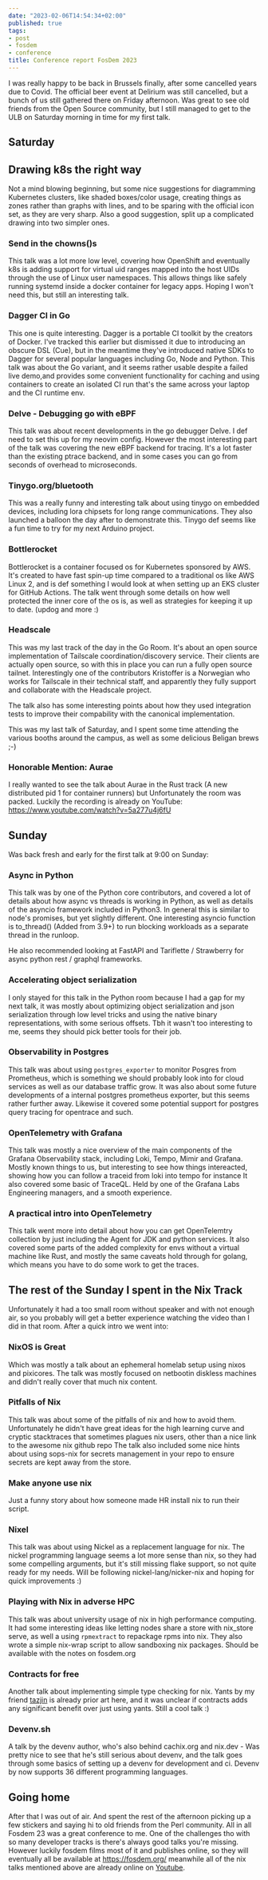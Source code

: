 ```yaml
---
date: "2023-02-06T14:54:34+02:00"
published: true
tags:
- post
- fosdem
- conference
title: Conference report FosDem 2023
---
```

I was really happy to be back in Brussels finally, after some cancelled years due to Covid.
The official beer event at Delirium was still cancelled, but a bunch of us still
gathered there on Friday afternoon. Was great to see old friends from the Open Source
community, but I still managed to get to the ULB on Saturday morning in time for my first talk.

## Saturday

## Drawing k8s the right way

Not a mind blowing beginning, but some nice suggestions for diagramming Kubernetes clusters,
like shaded boxes/color usage, creating things as zones rather than graphs with lines,
and to be sparing with the official icon set, as they are very sharp. Also a good suggestion,
split up a complicated drawing into two simpler ones.

### Send in the chowns()s

This talk was a lot more low level, covering how OpenShift and eventually k8s is adding support
for virtual uid ranges mapped into the host UIDs through the use of Linux user namespaces.
This allows things like safely running systemd inside a docker container for legacy apps.
Hoping I won't need this, but still an interesting talk.

### Dagger CI in Go

This one is quite interesting. Dagger is a portable CI toolkit by the creators of Docker.
I've tracked this earlier but dismissed it due to introducing an obscure DSL (Cue), but
in the meantime they've introduced native SDKs to Dagger for several popular languages
including Go, Node and Python. This talk was about the Go variant, and it seems
rather usable despite a failed live demo,and provides some convenient functionality for
caching and using containers to create an isolated CI run that's the same across your laptop
and the CI runtime env.

### Delve - Debugging go with eBPF

This talk was about recent developments in the go debugger Delve. I def need to set this up
for my neovim config. However the most interesting part of the talk was covering the new
  eBPF backend for tracing. It's a lot faster than the existing ptrace backend, and in
  some cases you can go from seconds of overhead to microseconds.

### Tinygo.org/bluetooth

This was a really funny and interesting talk about using tinygo on embedded devices,
including lora chipsets for long range communications. They also launched a balloon the
day after to demonstrate this. Tinygo def seems like a fun time to try for my next Arduino
project.

### Bottlerocket

Bottlerocket is a container focused os for Kubernetes sponsored by AWS. It's created to have
fast spin-up time compared to a traditional os like AWS Linux 2, and is def something I would
look at when setting up an EKS cluster for GitHub Actions. The talk went through some details on
how well protected the inner core of the os is, as well as strategies for keeping it up to date.
(updog and more :)

### Headscale

This was my last track of the day in the Go Room. It's about an open source implementation of
Tailscale coordination/discovery service. Their clients are actually open source, so with this
in place you can run a fully open source tailnet. Interestingly one of the contributors Kristoffer
is a Norwegian who works for Tailscale in their technical staff, and apparently they fully
support and collaborate with the Headscale project.

The talk also has some interesting points about how they used integration tests to improve their
compability with the canonical implementation.

This was my last talk of Saturday, and I spent some time attending the various booths around
the campus, as well as some delicious Beligan brews ;-)

### Honorable Mention: Aurae

I really wanted to see the talk about Aurae in the Rust track (A new distributed pid 1 for
container runners) but Unfortunately the room was packed. Luckily the recording is already
on YouTube: <https://www.youtube.com/watch?v=5a277u4j6fU>

## Sunday

Was back fresh and early for the first talk at 9:00 on Sunday:

### Async in Python

This talk was by one of the Python core contributors, and covered a lot of details about
how async vs threads is working in Python, as well as details of the asyncio framework
included in Python3. In general this is similar to node's promises, but yet slightly
different. One interesting asyncio function is to_thread() (Added from 3.9+) to run blocking
workloads as a separate thread in the runloop.

He also recommended looking at FastAPI and Tariflette / Strawberry for async python
rest / graphql frameworks.

### Accelerating object serialization

I only stayed for this talk in the Python room because I had a gap for my next talk, it was
mostly about optimizing object serialization and json serialization through low level
tricks and using the native binary representations, with some serious offsets. Tbh
it wasn't too interesting to me, seems they should pick better tools for their job.

### Observability in Postgres

This talk was about using `postgres_exporter` to monitor Posgres from Prometheus, which
is something we should probably look into for cloud services as well as our database traffic
grow. It was also about some future developments of a internal postgres prometheus exporter,
but this seems rather further away. Likewise it covered some potential support for postgres query
tracing for opentrace and such.

### OpenTelemetry with Grafana

This talk was mostly a nice overview of the main components of the Grafana Observability stack,
including Loki, Tempo, Mimir and Grafana. Mostly known things to us, but interesting to see
how things intereacted, showing how you can follow a traceid from loki into tempo for instance
It also covered some basic of TraceQL. Held by one of the Grafana Labs Engineering managers,
and a smooth experience.

### A practical intro into OpenTelemetry

This talk went more into detail about how you can get OpenTelemtry collection by just
including the Agent for JDK and python services. It also covered some parts of the
added complexity for envs without a virtual machine like Rust, and mostly the same caveats
hold through for golang, which means you have to do some work to get the traces.

## The rest of the Sunday I spent in the Nix Track

Unfortunately it had a too small room without speaker and with not enough air,
so you probably will get a better experience watching the video than I did in that room.
After a quick intro we went into:

### NixOS is Great

Which was mostly a talk about an ephemeral homelab setup using nixos and pixicores.
The talk was mostly focused on netbootin diskless machines and didn't really cover
that much nix content.

### Pitfalls of Nix

This talk was about some of the pitfalls of nix and how to avoid them. Unfortunately
he didn't have great ideas for the high learning curve and cryptic stacktraces that
sometimes plagues nix users, other than a nice link to the awesome nix github repo
The talk also included some nice hints about using sops-nix for secrets management in
your repo to ensure secrets are kept away from the store.

### Make anyone use nix

Just a funny story about how someone made HR install nix to run their script.

### Nixel

This talk was about using Nickel as a replacement language for nix. The nickel programming
language seems a lot more sense than nix, so they had some
compelling arguments, but it's still missing flake support, so not quite ready
for my needs. Will be following nickel-lang/nicker-nix and hoping for quick improvements :)

### Playing with  Nix in adverse HPC

This talk was about university usage of nix in high performance computing. It had
some interesting ideas like letting nodes share a store with nix_store serve, as well a
using `rpmextract` to repackage rpms into nix. They also wrote a simple nix-wrap script
to allow sandboxing nix packages. Should be available with the notes on fosdem.org

### Contracts for free

Another talk about implementing simple type checking for nix. Yants by my friend [tazjin](https://tazj.in/)
is already prior art here, and it was unclear if contracts adds any significant benefit
over just using yants. Still a cool talk :)

### Devenv.sh

A talk by the devenv author, who's also behind cachix.org and nix.dev - Was pretty
nice to see that he's still serious about devenv, and the talk goes through some basics
of setting up a devenv for development and ci. Devenv by now supports 36 different programming
languages.

## Going home

After that I was out of air. And spent the rest of the afternoon picking up a few stickers
and saying hi to old friends from the Perl community. All in all Fosdem 23 was a great
conference to me. One of the challenges tho with so many developer tracks is there's always
good talks you're missing. However luckily fosdem films most of it and publishes online, so they
will eventually all be available at <https://fosdem.org/> meanwhile all of the nix talks
mentioned above are already online on [Youtube](https://www.youtube.com/playlist?list=PLCRHeqSHTVIkbMv2kDnosX3JcIT_zJuST).
